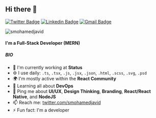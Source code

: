 ## Hi there 👋

[![Twitter Badge](https://img.shields.io/badge/-smohamedjavid-blue?style=flat-square&logo=Twitter&logoColor=white&link=https://www.twitter.com/smohamedjavid)](https://www.twitter.com/smohamedjavid) [![Linkedin Badge](https://img.shields.io/badge/-smohamedjavid-blue?style=flat-square&logo=Linkedin&logoColor=white&link=https://www.linkedin.com/in/smohamedjavid)](https://www.linkedin.com/in/smohamedjavid) [![Gmail Badge](https://img.shields.io/badge/-smohamedjavid@gmail.com-c14438?style=flat-square&logo=Gmail&logoColor=white&link=mailto:smohamedjavid@gmail.com)](mailto:smohamedjavid@gmail.com) 
<p align="left"> <img src="https://komarev.com/ghpvc/?username=smohamedjavid" alt="smohamedjavid" /> </p>

#### I'm a Full-Stack Developer (MERN)

##### BIO

- 🏢 I'm currently working at **Status**
- ⚙️ I use daily: `.ts`, `.tsx`, `.js`, `.jsx`, `.json`, `.html`, `.scss`, `.svg`, `.psd`
- 🌍 I'm mostly active within the **React Community**
- 🌱 Learning all about **DevOps**
- 💬 Ping me about **UI/UX**, **Design Thinking**, **Branding**, **React/React Native**, and **NodeJS**
- 📫 Reach me: [twitter.com/smohamedjavid](https://twitter.com/smohamedjavid)
- ⚡️ Fun fact: I'm a developer

<!-- 

Most used languages across my projects:

![TypeScript](https://img.shields.io/static/v1?style=flat-square&label=%E2%A0%80&color=555&labelColor=%232b7489&message=TypeScript%EF%B8%B191.3%25)
![JavaScript](https://img.shields.io/static/v1?style=flat-square&label=%E2%A0%80&color=555&labelColor=%23f1e05a&message=JavaScript%EF%B8%B103.5%25)
![React](https://img.shields.io/static/v1?style=flat-square&label=%E2%A0%80&color=555&labelColor=%232c3e50&message=React%EF%B8%B15.8%25)
![NodeJS](https://img.shields.io/static/v1?style=flat-square&label=%E2%A0%80&color=555&labelColor=%23000080&message=NodeJS%EF%B8%B15.1%25)
![HTML](https://img.shields.io/static/v1?style=flat-square&label=%E2%A0%80&color=555&labelColor=%23e34c26&message=HTML%EF%B8%B2.8%25)
![Other](https://img.shields.io/static/v1?style=flat-square&label=%E2%A0%80&color=555&labelColor=%23ededed&message=Other%EF%B8%B13.5%25) -->
<!--
**smohamedjavid/smohamedjavid** is a ✨ _special_ ✨ repository because its `README.md` (this file) appears on your GitHub profile.

Here are some ideas to get you started:

- 🔭 I’m currently working on ...
- 🌱 I’m currently learning ...
- 👯 I’m looking to collaborate on ...
- 🤔 I’m looking for help with ...
- 💬 Ask me about ...
- 📫 How to reach me: ...
- 😄 Pronouns: ...
- ⚡ Fun fact: ...
-->
